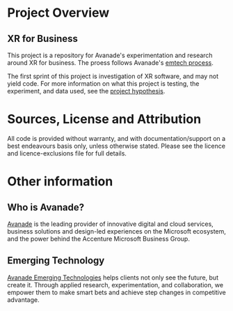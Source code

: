 # Project Overview

## XR for Business

This project is a repository for Avanade's experimentation and research around XR for business. The proess follows Avanade's [emtech process](https://github.com/Avanade/emtech-process).

The first sprint of this project is investigation of XR software, and may not yield code. For more information on what this project is testing, the experiment, and data used, see the [project hypothesis](hypothesis.md).

# Sources, License and Attribution

All code is provided without warranty, and with documentation/support on a best endeavours basis only, unless otherwise stated. Please see the licence and licence-exclusions file for full details.

# Other information

## Who is Avanade?

[Avanade](www.avanade.com) is the leading provider of innovative digital and cloud services, business solutions and design-led experiences on the Microsoft ecosystem, and the power behind the Accenture Microsoft Business Group.

## Emerging Technology

[Avanade Emerging Technologies](https://www.avanade.com/en-gb/thinking/research-and-insights/trendlines) helps clients not only see the future, but create it. Through applied research, experimentation, and collaboration, we empower them to make smart bets and achieve step changes in competitive advantage.
